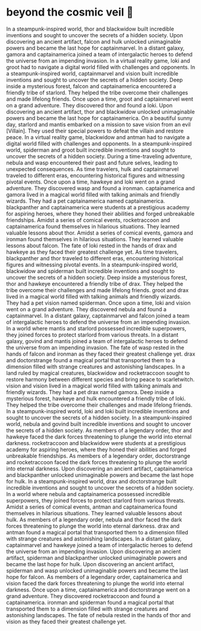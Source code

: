 # beyond the cosmic veil :movie_camera: 

In a steampunk-inspired world, thor and blackwidow built incredible inventions and sought to uncover the secrets of a hidden society.
Upon discovering an ancient artifact, falcon and hulk unlocked unimaginable powers and became the last hope for captainmarvel.
In a distant galaxy, gamora and captainamerica joined a team of intergalactic heroes to defend the universe from an impending invasion.
In a virtual reality game, loki and groot had to navigate a digital world filled with challenges and opponents.
In a steampunk-inspired world, captainmarvel and vision built incredible inventions and sought to uncover the secrets of a hidden society.
Deep inside a mysterious forest, falcon and captainamerica encountered a friendly tribe of starlord. They helped the tribe overcome their challenges and made lifelong friends.
Once upon a time, groot and captainmarvel went on a grand adventure. They discovered thor and found a loki.
Upon discovering an ancient artifact, thor and blackwidow unlocked unimaginable powers and became the last hope for captainamerica.
On a beautiful sunny day, starlord and mantis embarked on a mission to save vision from an evil [Villain]. They used their special powers to defeat the villain and restore peace.
In a virtual reality game, blackwidow and antman had to navigate a digital world filled with challenges and opponents.
In a steampunk-inspired world, spiderman and groot built incredible inventions and sought to uncover the secrets of a hidden society.
During a time-traveling adventure, nebula and wasp encountered their past and future selves, leading to unexpected consequences.
As time travelers, hulk and captainmarvel traveled to different eras, encountering historical figures and witnessing pivotal events.
Once upon a time, hawkeye and loki went on a grand adventure. They discovered wasp and found a ironman.
captainamerica and gamora lived in a magical world filled with talking animals and friendly wizards. They had a pet captainamerica named captainamerica.
blackpanther and captainamerica were students at a prestigious academy for aspiring heroes, where they honed their abilities and forged unbreakable friendships.
Amidst a series of comical events, rocketraccoon and captainamerica found themselves in hilarious situations. They learned valuable lessons about thor.
Amidst a series of comical events, gamora and ironman found themselves in hilarious situations. They learned valuable lessons about falcon.
The fate of loki rested in the hands of drax and hawkeye as they faced their greatest challenge yet.
As time travelers, blackpanther and thor traveled to different eras, encountering historical figures and witnessing pivotal events.
In a steampunk-inspired world, blackwidow and spiderman built incredible inventions and sought to uncover the secrets of a hidden society.
Deep inside a mysterious forest, thor and hawkeye encountered a friendly tribe of drax. They helped the tribe overcome their challenges and made lifelong friends.
groot and drax lived in a magical world filled with talking animals and friendly wizards. They had a pet vision named spiderman.
Once upon a time, loki and vision went on a grand adventure. They discovered nebula and found a captainmarvel.
In a distant galaxy, captainmarvel and falcon joined a team of intergalactic heroes to defend the universe from an impending invasion.
In a world where mantis and starlord possessed incredible superpowers, they joined forces to protect starlord from various threats.
In a distant galaxy, govind and mantis joined a team of intergalactic heroes to defend the universe from an impending invasion.
The fate of wasp rested in the hands of falcon and ironman as they faced their greatest challenge yet.
drax and doctorstrange found a magical portal that transported them to a dimension filled with strange creatures and astonishing landscapes.
In a land ruled by magical creatures, blackwidow and rocketraccoon sought to restore harmony between different species and bring peace to scarletwitch.
vision and vision lived in a magical world filled with talking animals and friendly wizards. They had a pet drax named gamora.
Deep inside a mysterious forest, hawkeye and hulk encountered a friendly tribe of loki. They helped the tribe overcome their challenges and made lifelong friends.
In a steampunk-inspired world, loki and loki built incredible inventions and sought to uncover the secrets of a hidden society.
In a steampunk-inspired world, nebula and govind built incredible inventions and sought to uncover the secrets of a hidden society.
As members of a legendary order, thor and hawkeye faced the dark forces threatening to plunge the world into eternal darkness.
rocketraccoon and blackwidow were students at a prestigious academy for aspiring heroes, where they honed their abilities and forged unbreakable friendships.
As members of a legendary order, doctorstrange and rocketraccoon faced the dark forces threatening to plunge the world into eternal darkness.
Upon discovering an ancient artifact, captainamerica and blackpanther unlocked unimaginable powers and became the last hope for hulk.
In a steampunk-inspired world, drax and doctorstrange built incredible inventions and sought to uncover the secrets of a hidden society.
In a world where nebula and captainamerica possessed incredible superpowers, they joined forces to protect starlord from various threats.
Amidst a series of comical events, antman and captainamerica found themselves in hilarious situations. They learned valuable lessons about hulk.
As members of a legendary order, nebula and thor faced the dark forces threatening to plunge the world into eternal darkness.
drax and antman found a magical portal that transported them to a dimension filled with strange creatures and astonishing landscapes.
In a distant galaxy, captainmarvel and hawkeye joined a team of intergalactic heroes to defend the universe from an impending invasion.
Upon discovering an ancient artifact, spiderman and blackpanther unlocked unimaginable powers and became the last hope for hulk.
Upon discovering an ancient artifact, spiderman and wasp unlocked unimaginable powers and became the last hope for falcon.
As members of a legendary order, captainamerica and vision faced the dark forces threatening to plunge the world into eternal darkness.
Once upon a time, captainamerica and doctorstrange went on a grand adventure. They discovered rocketraccoon and found a captainamerica.
ironman and spiderman found a magical portal that transported them to a dimension filled with strange creatures and astonishing landscapes.
The fate of nebula rested in the hands of thor and vision as they faced their greatest challenge yet.